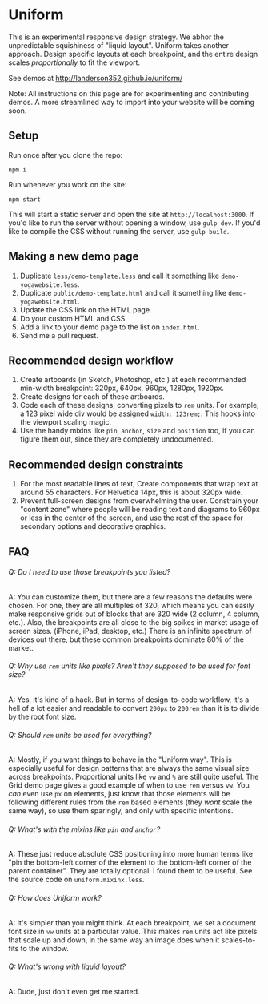 # Uniform
This is an experimental responsive design strategy. We abhor the unpredictable squishiness of "liquid layout". Uniform takes another approach. Design specific layouts at each breakpoint, and the entire design scales *proportionally* to fit the viewport.

See demos at http://landerson352.github.io/uniform/

Note: All instructions on this page are for experimenting and contributing demos. A more streamlined way to import into your website will be coming soon.

## Setup

Run once after you clone the repo:
```
npm i
```

Run whenever you work on the site:
```
npm start
```

This will start a static server and open the site at `http://localhost:3000`. If you'd like to run the server without opening a window, use `gulp dev`. If you'd like to compile the CSS without running the server, use `gulp build`.

## Making a new demo page

1. Duplicate `less/demo-template.less` and call it something like `demo-yogawebsite.less`.
2. Duplicate `public/demo-template.html` and call it something like `demo-yogawebsite.html`.
3. Update the CSS link on the HTML page.
4. Do your custom HTML and CSS.
5. Add a link to your demo page to the list on `index.html`.
6. Send me a pull request.

## Recommended design workflow

1. Create artboards (in Sketch, Photoshop, etc.) at each recommended min-width breakpoint: 320px, 640px, 960px, 1280px, 1920px.
2. Create designs for each of these artboards.
3. Code each of these designs, converting pixels to `rem` units. For example, a 123 pixel wide div would be assigned `width: 123rem;`. This hooks into the viewport scaling magic.
4. Use the handy mixins like `pin`, `anchor`, `size` and `position` too, if you can figure them out, since they are completely undocumented.
 
## Recommended design constraints

1. For the most readable lines of text, Create components that wrap text at around 55 characters. For Helvetica 14px, this is about 320px wide.
2. Prevent full-screen designs from overwhelming the user. Constrain your "content zone" where people will be reading text and diagrams to 960px or less in the center of the screen, and use the rest of the space for secondary options and decorative graphics.

## FAQ

###### Q: Do I need to use those breakpoints you listed?
A: You can customize them, but there are a few reasons the defaults were chosen. For one, they are all multiples of 320, which means you can easily make responsive grids out of blocks that are 320 wide (2 column, 4 column, etc.). Also, the breakpoints are all close to the big spikes in market usage of screen sizes. (iPhone, iPad, desktop, etc.) There is an infinite spectrum of devices out there, but these common breakpoints dominate 80% of the market.

###### Q: Why use `rem` units like pixels? Aren't they supposed to be used for font size?
A: Yes, it's kind of a hack. But in terms of design-to-code workflow, it's a hell of a lot easier and readable to convert `200px` to `200rem` than it is to divide by the root font size.

###### Q: Should `rem` units be used for everything?
A: Mostly, if you want things to behave in the "Uniform way". This is especially useful for design patterns that are always the same visual size across breakpoints. Proportional units like `vw` and `%` are still quite useful. The Grid demo page gives a good example of when to use `rem` versus `vw`. You *can* even use `px` on elements, just know that those elements will be following different rules from the `rem` based elements (they *wont* scale the same way), so use them sparingly, and only with specific intentions.

###### Q: What's with the mixins like `pin` and `anchor`?
A: These just reduce absolute CSS positioning into more human terms like "pin the bottom-left corner of the element to the bottom-left corner of the parent container". They are totally optional. I found them to be useful. See the source code on `uniform.mixinx.less`.

###### Q: How does Uniform work?
A: It's simpler than you might think. At each breakpoint, we set a document font size in `vw` units at a particular value. This makes `rem` units act like pixels that scale up and down, in the same way an image does when it scales-to-fits to the window.

###### Q: What's wrong with liquid layout?
A: Dude, just don't even get me started.
